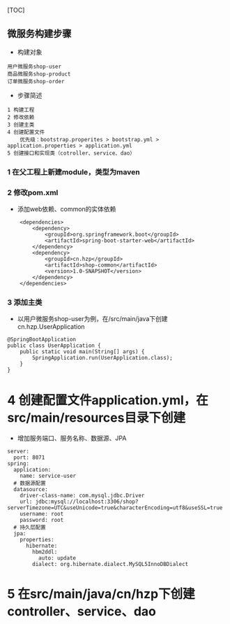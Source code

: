 [TOC]
## 微服务构建步骤
- 构建对象
```
用户微服务shop-user
商品微服务shop-product
订单微服务shop-order
```
- 步骤简述
```
1 构建工程
2 修改依赖
3 创建主类
4 创建配置文件
    优先级：bootstrap.properites > bootstrap.yml > application.properties > application.yml
5 创建接口和实现类（cotroller、service、dao）
```
### 1 在父工程上新建module，类型为maven
### 2 修改pom.xml
- 添加web依赖、common的实体依赖
```
    <dependencies>
        <dependency>
            <groupId>org.springframework.boot</groupId>
            <artifactId>spring-boot-starter-web</artifactId>
        </dependency>
        <dependency>
            <groupId>cn.hzp</groupId>
            <artifactId>shop-common</artifactId>
            <version>1.0-SNAPSHOT</version>
        </dependency>
    </dependencies>
```
### 3 添加主类
- 以用户微服务shop-user为例，在/src/main/java下创建cn.hzp.UserApplication
```
@SpringBootApplication
public class UserApplication {
    public static void main(String[] args) {
        SpringApplication.run(UserApplication.class);
    }
}
```
# 4 创建配置文件application.yml，在src/main/resources目录下创建
- 增加服务端口、服务名称、数据源、JPA
```
server:
  port: 8071
spring:
  application:
    name: service-user
  # 数据源配置
  datasource:
    driver-class-name: com.mysql.jdbc.Driver
    url: jdbc:mysql://localhost:3306/shop?serverTimezone=UTC&useUnicode=true&characterEncoding=utf8&useSSL=true
    username: root
    password: root
  # 持久层配置
  jpa:
    properties:
      hibernate:
        hbm2ddl:
          auto: update
        dialect: org.hibernate.dialect.MySQL5InnoDBDialect
```
# 5 在src/main/java/cn/hzp下创建controller、service、dao
